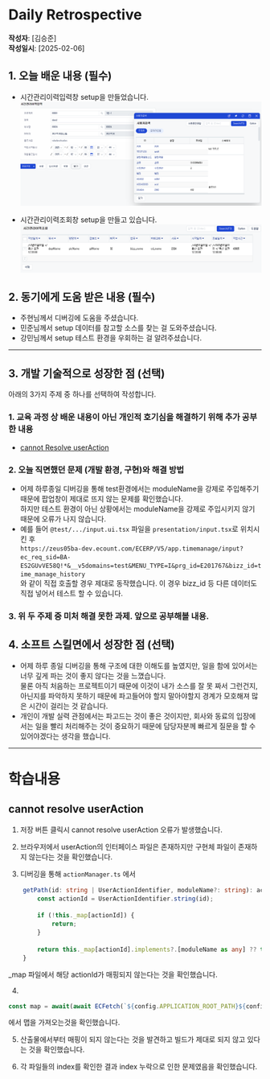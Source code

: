 # Daily Retrospective

**작성자**: [김승준]  
**작성일시**: [2025-02-06]

## 1. 오늘 배운 내용 (필수)

-   시간관리이력입력창 setup을 만들었습니다.
    ![alt text](../ref/김승준_이미지/2025-02-06_image-1.png)

-   시간관리이력조회창 setup을 만들고 있습니다.
    ![alt text](../ref/김승준_이미지/2025-02-06_image.png)

## 2. 동기에게 도움 받은 내용 (필수)

-   주현님께서 디버깅에 도움을 주셨습니다.
-   민준님께서 setup 데이터를 참고할 소스를 찾는 걸 도와주셨습니다.
-   강민님께서 setup 테스트 환경을 우회하는 걸 알려주셨습니다.

---

## 3. 개발 기술적으로 성장한 점 (선택)

아래의 3가지 주제 중 하나를 선택하여 작성합니다.

### 1. 교육 과정 상 배운 내용이 아닌 개인적 호기심을 해결하기 위해 추가 공부한 내용

-   [cannot Resolve userAction](#cannot-resolve-useraction)

### 2. 오늘 직면했던 문제 (개발 환경, 구현)와 해결 방법

-   어제 하루종일 디버깅을 통해 test환경에서는 moduleName을 강제로 주입해주기 때문에 팝업창이 제대로 뜨지 않는 문제를 확인했습니다.<br>하지만 테스트 환경이 아닌 상황에서는 moduleName을 강제로 주입시키지 않기 때문에 오류가 나지 않습니다.
-   예를 들어 `@test/.../input.ui.tsx` 파일을 `presentation/input.tsx`로 위치시킨 후 <br>
    `https://zeus05ba-dev.ecount.com/ECERP/V5/app.timemanage/input?ec_req_sid=BA-ES2GUvVE58Q!*&__v5domains=test&MENU_TYPE=I&prg_id=E201767&bizz_id=time_manage_history`<br>
    와 같이 직접 호출할 경우 제대로 동작했습니다. 이 경우 bizz_id 등 다른 데이터도 직접 넣어서 테스트 할 수 있습니다.

### 3. 위 두 주제 중 미처 해결 못한 과제. 앞으로 공부해볼 내용.

## 4. 소프트 스킬면에서 성장한 점 (선택)

-   어제 하루 종일 디버깅을 통해 구조에 대한 이해도를 높였지만, 일을 함에 있어서는 너무 깊게 파는 것이 좋지 않다는 것을 느꼈습니다.<br>
    물론 아직 처음하는 프로젝트이기 때문에 이것이 내가 소스를 잘 못 짜서 그런건지, 아닌지를 파악하지 못하기 때문에 파고들어야 할지 말아야할지 경계가 모호해져 많은 시간이 걸리는 것 같습니다.
-   개인이 개발 실력 관점에서는 파고드는 것이 좋은 것이지만, 회사와 동료의 입장에서는 일을 빨리 처리해주는 것이 중요하기 때문에 담당자분께 빠르게 질문을 할 수 있어야겠다는 생각을 했습니다.

---

# 학습내용

## cannot resolve userAction

1. 저장 버튼 클릭시 cannot resolve userAction 오류가 발생했습니다.

2. 브라우저에서 userAction의 인터페이스 파일은 존재하지만 구현체 파일이 존재하지 않는다는 것을 확인했습니다.

3. 디버깅을 통해 `actionManager.ts` 에서

```ts
	getPath(id: string | UserActionIdentifier, moduleName?: string): action.IActionManagerImplInfo | undefined {
		const actionId = UserActionIdentifier.string(id);

		if (!this._map[actionId]) {
			return;
		}

		return this._map[actionId].implements?.[moduleName as any] ?? this._map[actionId].implements?.['app.common'];
	}
```

\_map 파일에서 해당 actionId가 매핑되지 않는다는 것을 확인했습니다.

4.

```ts
const map = await(await ECFetch(`${config.APPLICATION_ROOT_PATH}${config.MODULEROOT_PATH}/ecount.builder.map/user_action/user_action_impl.${version}.json`)).json();
```

에서 맵을 가져오는것을 확인했습니다.

5. 산출물에서부터 매핑이 되지 않는다는 것을 발견하고 빌드가 제대로 되지 않고 있다는 것을 확인했습니다.

6. 각 파일들의 index를 확인한 결과 index 누락으로 인한 문제였음을 확인했습니다.
